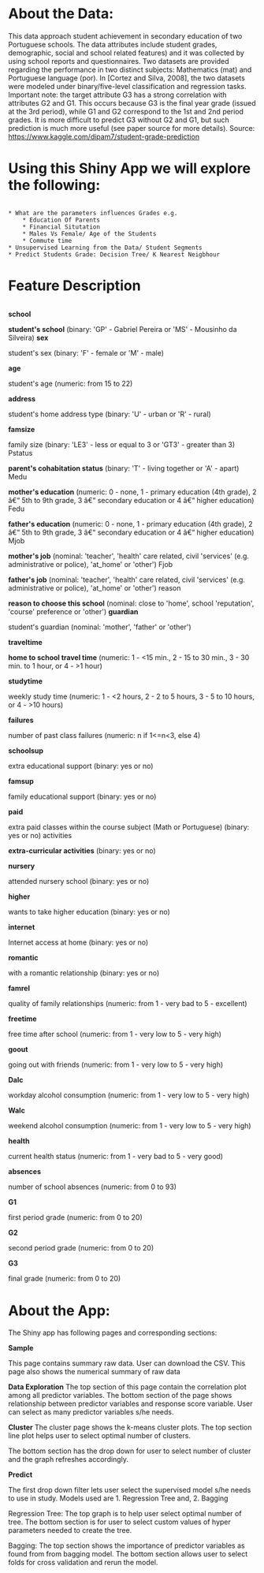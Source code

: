 # About the Data: <h4>
This data approach student achievement in secondary education of two Portuguese schools. The data attributes include student grades, demographic, social and school related features) and it was collected by using school reports and questionnaires. Two datasets are provided regarding the performance in two distinct subjects: Mathematics (mat) and Portuguese language (por). In [Cortez and Silva, 2008], the two datasets were modeled under binary/five-level classification and regression tasks. Important note: the target attribute G3 has a strong correlation with attributes G2 and G1. This occurs because G3 is the final year grade (issued at the 3rd period), while G1 and G2 correspond to the 1st and 2nd period grades. It is more difficult to predict G3 without G2 and G1, but such prediction is much more useful (see paper source for more details).
Source: https://www.kaggle.com/dipam7/student-grade-prediction

# Using this Shiny App we will explore the following:<h6>

	* What are the parameters influences Grades e.g.
		* Education Of Parents
		* Financial Situtation
		* Males Vs Female/ Age of the Students
		* Commute time
	* Unsupervised Learning from the Data/ Student Segments
	* Predict Students Grade: Decision Tree/ K Nearest Neigbhour
	

# Feature Description <h6>
**school**

**student's school** (binary: 'GP' - Gabriel Pereira or 'MS' - Mousinho da Silveira)
**sex**

student's sex (binary: 'F' - female or 'M' - male)

**age**

student's age (numeric: from 15 to 22)

**address**

student's home address type (binary: 'U' - urban or 'R' - rural)

**famsize**

family size (binary: 'LE3' - less or equal to 3 or 'GT3' - greater than 3)
Pstatus

**parent's cohabitation status** (binary: 'T' - living together or 'A' - apart)
Medu

**mother's education** (numeric: 0 - none, 1 - primary education (4th grade), 2 â€“ 5th to 9th grade, 3 â€“ secondary education or 4 â€“ higher education)
Fedu

**father's education** (numeric: 0 - none, 1 - primary education (4th grade), 2 â€“ 5th to 9th grade, 3 â€“ secondary education or 4 â€“ higher education)
Mjob

**mother's job** (nominal: 'teacher', 'health' care related, civil 'services' (e.g. administrative or police), 'at_home' or 'other')
Fjob

**father's job** (nominal: 'teacher', 'health' care related, civil 'services' (e.g. administrative or police), 'at_home' or 'other')
reason

**reason to choose this school** (nominal: close to 'home', school 'reputation', 'course' preference or 'other')
**guardian**

student's guardian (nominal: 'mother', 'father' or 'other')

**traveltime**

**home to school travel time** (numeric: 1 - <15 min., 2 - 15 to 30 min., 3 - 30 min. to 1 hour, or 4 - >1 hour)


**studytime**

weekly study time (numeric: 1 - <2 hours, 2 - 2 to 5 hours, 3 - 5 to 10 hours, or 4 - >10 hours)

**failures**

number of past class failures (numeric: n if 1<=n<3, else 4)

**schoolsup**

extra educational support (binary: yes or no)

**famsup**

family educational support (binary: yes or no)

**paid**

extra paid classes within the course subject (Math or Portuguese) (binary: yes or no)
activities

**extra-curricular activities** (binary: yes or no)

**nursery**

attended nursery school (binary: yes or no)

**higher**

wants to take higher education (binary: yes or no)

**internet**

Internet access at home (binary: yes or no)

**romantic**

with a romantic relationship (binary: yes or no)

**famrel**

quality of family relationships (numeric: from 1 - very bad to 5 - excellent)

**freetime**

free time after school (numeric: from 1 - very low to 5 - very high)

**goout**

going out with friends (numeric: from 1 - very low to 5 - very high)

**Dalc**

workday alcohol consumption (numeric: from 1 - very low to 5 - very high)

**Walc**

weekend alcohol consumption (numeric: from 1 - very low to 5 - very high)

**health**

current health status (numeric: from 1 - very bad to 5 - very good)

**absences**

number of school absences (numeric: from 0 to 93)

**G1**

first period grade (numeric: from 0 to 20)

**G2**

second period grade (numeric: from 0 to 20)

**G3**

final grade (numeric: from 0 to 20)


# About the App: <h4>

The Shiny app has following pages and corresponding sections:

**Sample**

This page contains summary raw data. User can download the CSV.
This page also shows the numerical summary of raw data

**Data Exploration**
The top section of this page contain the correlation plot among all predictor variables.
The bottom section of the page shows relationship between predictor variables and response score variable. User can select as many predictor variables s/he needs.

**Cluster**
The cluster page shows the k-means cluster plots. 
The top section line plot helps user to select optimal number of clusters.

The bottom section has the drop down for user to select number of cluster and the graph refreshes accordingly.           

**Predict**

The first drop down filter lets user select the supervised model s/he needs to use in study. Models used are 1. Regression Tree and, 2. Bagging

Regression Tree: The top graph is to help user select optimal number of tree.
The bottom section is for user to select custom values of hyper parameters needed to create the tree.

Bagging: The top section shows the importance of predictor variables as found from from bagging model.
The bottom section allows user to select folds for cross validation and rerun the model.